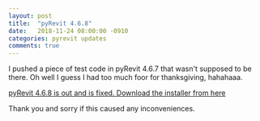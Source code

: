 ```yaml
---
layout: post
title:  "pyRevit 4.6.8"
date:   2018-11-24 08:00:00 -0910
categories: pyrevit updates
comments: true
---
```


I pushed a piece of test code in pyRevit 4.6.7 that wasn't supposed to be there. Oh well I guess I had too much foor for thanksgiving, hahahaaa.

[pyRevit 4.6.8 is out and is fixed. Download the installer from here](https://github.com/eirannejad/pyRevit/releases)

Thank you and sorry if this caused any inconveniences.

